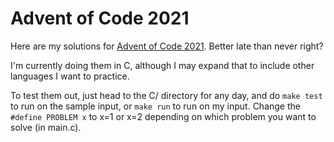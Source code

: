 # Advent of Code 2021
Here are my solutions for [Advent of Code 2021](https://adventofcode.com/2021).
Better late than never right?

I'm currently doing them in C, although I may expand that to include other languages 
I want to practice.

To test them out, just head to the C/ directory for any day, and do `make test` to 
run on the sample input, or `make run` to run on my input. Change the `#define PROBLEM x`
to x=1 or x=2 depending on which problem you want to solve (in main.c).
